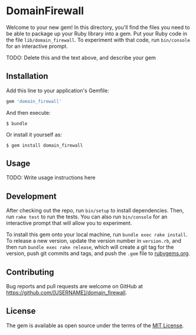 # DomainFirewall

Welcome to your new gem! In this directory, you'll find the files you need to be able to package up your Ruby library into a gem. Put your Ruby code in the file `lib/domain_firewall`. To experiment with that code, run `bin/console` for an interactive prompt.

TODO: Delete this and the text above, and describe your gem

## Installation

Add this line to your application's Gemfile:

```ruby
gem 'domain_firewall'
```

And then execute:

    $ bundle

Or install it yourself as:

    $ gem install domain_firewall

## Usage

TODO: Write usage instructions here

## Development

After checking out the repo, run `bin/setup` to install dependencies. Then, run `rake test` to run the tests. You can also run `bin/console` for an interactive prompt that will allow you to experiment.

To install this gem onto your local machine, run `bundle exec rake install`. To release a new version, update the version number in `version.rb`, and then run `bundle exec rake release`, which will create a git tag for the version, push git commits and tags, and push the `.gem` file to [rubygems.org](https://rubygems.org).

## Contributing

Bug reports and pull requests are welcome on GitHub at https://github.com/[USERNAME]/domain_firewall.


## License

The gem is available as open source under the terms of the [MIT License](http://opensource.org/licenses/MIT).

